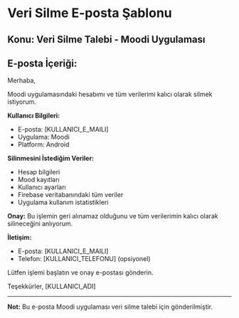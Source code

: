 # Veri Silme E-posta Şablonu

## Konu: Veri Silme Talebi - Moodi Uygulaması

## E-posta İçeriği:

Merhaba,

Moodi uygulamasındaki hesabımı ve tüm verilerimi kalıcı olarak silmek istiyorum.

**Kullanıcı Bilgileri:**
- E-posta: [KULLANICI_E_MAILI]
- Uygulama: Moodi
- Platform: Android

**Silinmesini İstediğim Veriler:**
- Hesap bilgileri
- Mood kayıtları
- Kullanıcı ayarları
- Firebase veritabanındaki tüm veriler
- Uygulama kullanım istatistikleri

**Onay:**
Bu işlemin geri alınamaz olduğunu ve tüm verilerimin kalıcı olarak silineceğini anlıyorum.

**İletişim:**
- E-posta: [KULLANICI_E_MAILI]
- Telefon: [KULLANICI_TELEFONU] (opsiyonel)

Lütfen işlemi başlatın ve onay e-postası gönderin.

Teşekkürler,
[KULLANICI_ADI]

---

**Not:** Bu e-posta Moodi uygulaması veri silme talebi için gönderilmiştir. 